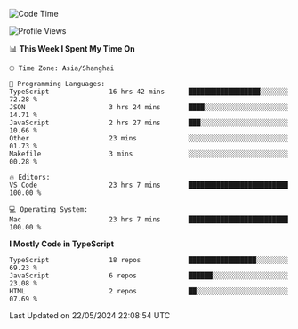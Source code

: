 <!--START_SECTION:waka-->
![Code Time](http://img.shields.io/badge/Code%20Time-6%2C097%20hrs%2042%20mins-blue)

![Profile Views](http://img.shields.io/badge/Profile%20Views-0-blue)

📊 **This Week I Spent My Time On** 

```text
🕑︎ Time Zone: Asia/Shanghai

💬 Programming Languages: 
TypeScript               16 hrs 42 mins      ██████████████████░░░░░░░   72.28 % 
JSON                     3 hrs 24 mins       ████░░░░░░░░░░░░░░░░░░░░░   14.71 % 
JavaScript               2 hrs 27 mins       ███░░░░░░░░░░░░░░░░░░░░░░   10.66 % 
Other                    23 mins             ░░░░░░░░░░░░░░░░░░░░░░░░░   01.73 % 
Makefile                 3 mins              ░░░░░░░░░░░░░░░░░░░░░░░░░   00.28 % 

🔥 Editors: 
VS Code                  23 hrs 7 mins       █████████████████████████   100.00 % 

💻 Operating System: 
Mac                      23 hrs 7 mins       █████████████████████████   100.00 % 
```

**I Mostly Code in TypeScript** 

```text
TypeScript               18 repos            █████████████████░░░░░░░░   69.23 % 
JavaScript               6 repos             ██████░░░░░░░░░░░░░░░░░░░   23.08 % 
HTML                     2 repos             ██░░░░░░░░░░░░░░░░░░░░░░░   07.69 % 
```




 Last Updated on 22/05/2024 22:08:54 UTC
<!--END_SECTION:waka-->
